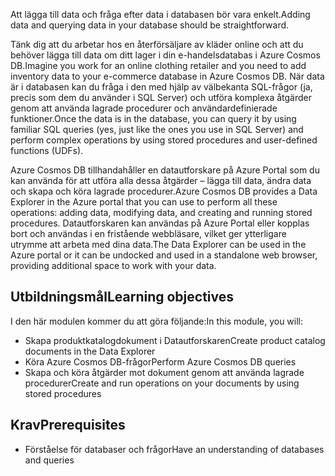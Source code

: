 <span data-ttu-id="6f6c4-101">Att lägga till data och fråga efter data i databasen bör vara enkelt.</span><span class="sxs-lookup"><span data-stu-id="6f6c4-101">Adding data and querying data in your database should be straightforward.</span></span> 

<span data-ttu-id="6f6c4-102">Tänk dig att du arbetar hos en återförsäljare av kläder online och att du behöver lägga till data om ditt lager i din e-handelsdatabas i Azure Cosmos DB.</span><span class="sxs-lookup"><span data-stu-id="6f6c4-102">Imagine you work for an online clothing retailer and you need to add inventory data to your e-commerce database in Azure Cosmos DB.</span></span> <span data-ttu-id="6f6c4-103">När data är i databasen kan du fråga i den med hjälp av välbekanta SQL-frågor (ja, precis som dem du använder i SQL Server) och utföra komplexa åtgärder genom att använda lagrade procedurer och användardefinierade funktioner.</span><span class="sxs-lookup"><span data-stu-id="6f6c4-103">Once the data is in the database, you can query it by using familiar SQL queries (yes, just like the ones you use in SQL Server) and perform complex operations by using stored procedures and user-defined functions (UDFs).</span></span>

<span data-ttu-id="6f6c4-104">Azure Cosmos DB tillhandahåller en datautforskare på Azure Portal som du kan använda för att utföra alla dessa åtgärder – lägga till data, ändra data och skapa och köra lagrade procedurer.</span><span class="sxs-lookup"><span data-stu-id="6f6c4-104">Azure Cosmos DB provides a Data Explorer in the Azure portal that you can use to perform all these operations: adding data, modifying data, and creating and running stored procedures.</span></span> <span data-ttu-id="6f6c4-105">Datautforskaren kan användas på Azure Portal eller kopplas bort och användas i en fristående webbläsare, vilket ger ytterligare utrymme att arbeta med dina data.</span><span class="sxs-lookup"><span data-stu-id="6f6c4-105">The Data Explorer can be used in the Azure portal or it can be undocked and used in a standalone web browser, providing additional space to work with your data.</span></span>

## <a name="learning-objectives"></a><span data-ttu-id="6f6c4-106">Utbildningsmål</span><span class="sxs-lookup"><span data-stu-id="6f6c4-106">Learning objectives</span></span>

<span data-ttu-id="6f6c4-107">I den här modulen kommer du att göra följande:</span><span class="sxs-lookup"><span data-stu-id="6f6c4-107">In this module, you will:</span></span>

- <span data-ttu-id="6f6c4-108">Skapa produktkatalogdokument i Datautforskaren</span><span class="sxs-lookup"><span data-stu-id="6f6c4-108">Create product catalog documents in the Data Explorer</span></span>
- <span data-ttu-id="6f6c4-109">Köra Azure Cosmos DB-frågor</span><span class="sxs-lookup"><span data-stu-id="6f6c4-109">Perform Azure Cosmos DB queries</span></span>
- <span data-ttu-id="6f6c4-110">Skapa och köra åtgärder mot dokument genom att använda lagrade procedurer</span><span class="sxs-lookup"><span data-stu-id="6f6c4-110">Create and run operations on your documents by using stored procedures</span></span>

## <a name="prerequisites"></a><span data-ttu-id="6f6c4-111">Krav</span><span class="sxs-lookup"><span data-stu-id="6f6c4-111">Prerequisites</span></span>

- <span data-ttu-id="6f6c4-112">Förståelse för databaser och frågor</span><span class="sxs-lookup"><span data-stu-id="6f6c4-112">Have an understanding of databases and queries</span></span>
